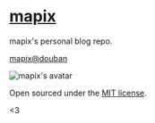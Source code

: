 # [mapix](http://mapix.me)

mapix's personal blog repo.

[mapix@douban](http://www.douban.com/people/mapix/)

![mapix's avatar](http://img3.douban.com/icon/ul52180037-21.jpg)

Open sourced under the [MIT license](LICENSE.md).

<3
